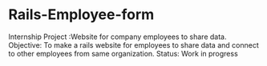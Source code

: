 # Rails-Employee-form
Internship Project :Website for company employees to share data.
Objective: To make a rails website for employees to share data and connect to other employees from same organization.
Status: Work in progress

